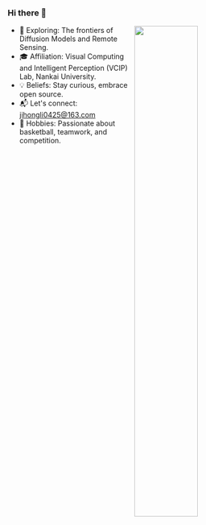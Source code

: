 ### Hi there 👋
<picture> 
    <source media="(prefers-color-scheme: dark)" srcset="https://github-readme-stats-ouuan.vercel.app/api?username=ouuan&theme=dark&show_icons=true"> 
    <img align="right" width="50%" src="https://github-readme-stats.vercel.app/api?username=Li-Jihong"> 
</picture>

- 🚀 Exploring: The frontiers of Diffusion Models and Remote Sensing.
- 🎓 Affiliation: Visual Computing and Intelligent Perception (VCIP) Lab, Nankai University.
- 💡 Beliefs: Stay curious, embrace open source.
- 📬 Let's connect: jihongli0425@163.com
- 🏀 Hobbies: Passionate about basketball, teamwork, and competition.
